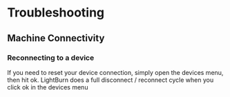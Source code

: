 # Troubleshooting

## Machine Connectivity

### Reconnecting to a device

If you need to reset your device connection, simply open the devices menu, then hit ok. LightBurn does a full disconnect / reconnect cycle when you click ok in the devices menu

## 